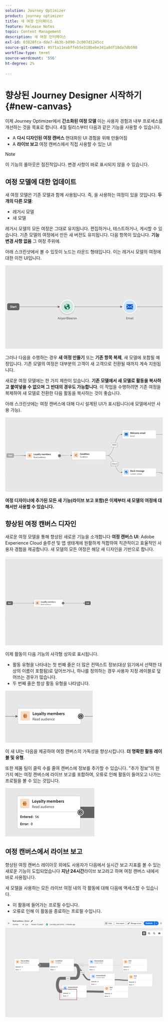 ```yaml
---
solution: Journey Optimizer
product: journey optimizer
title: 새 여정 인터페이스
feature: Release Notes
topic: Content Management
description: 새 여정 인터페이스
exl-id: 03828fca-dde7-4b3b-b890-2c007d1245cc
source-git-commit: 0571a11eabffeb5e318bebe341a8df18da7db598
workflow-type: tm+mt
source-wordcount: '556'
ht-degree: 2%

---
```


# 향상된 Journey Designer 시작하기 {#new-canvas}

이제 Journey Optimizer에서 **간소화된 여정 모델** 이는 사용자 경험과 내부 프로세스를 개선하는 것을 목표로 합니다. 4월 릴리스부터 다음과 같은 기능을 사용할 수 있습니다.

* A **다시 디자인된 여정 캔버스** 현대화된 UI 경험을 위해 만들어짐
* A **라이브 보고** 여정 캔버스에서 직접 사용할 수 있는 UI

>[!NOTE]
>
>이 기능의 롤아웃은 점진적입니다. 변경 사항이 바로 표시되지 않을 수 있습니다.

## 여정 모델에 대한 업데이트

새 여정 모델은 기존 모델과 함께 사용됩니다. 즉, 을 사용하는 여정이 있을 것입니다. **두 개의 다른 모델**:

* 레거시 모델
* 새 모델

레거시 모델의 모든 여정은 그대로 유지됩니다. 편집하거나, 테스트하거나, 게시할 수 있습니다. 기존 모델의 여정에서 만든 새 버전도 유지됩니다. 다음 항목이 있습니다. **기능 변경 사항 없음** 그 여정 주위에.

아래 스크린샷에서 볼 수 있듯이 노드는 라운드 형태입니다. 이는 레거시 모델의 여정에 대한 이전 UI입니다.

![](assets/new-canvas.png)

그러나 다음을 수행하는 경우 **새 여정 만들기** 또는 **기존 항목 복제**, 새 모델에 포함될 예정입니다. 기존 모델의 여정은 대부분의 고객이 새 고객으로 전환될 때까지 계속 지원됩니다.

새로운 여정 모델에는 한 가지 제한이 있습니다. **기존 모델에서 새 모델로 활동을 복사하고 붙여넣을 수 없으며 그 반대의 경우도 가능합니다**. 이 작업을 수행하려면 기존 여정을 복제하여 새 모델로 전환한 다음 활동을 복사하는 것이 좋습니다.

아래 스크린샷에는 여정 캔버스에 대해 다시 설계된 UI가 표시됩니다(새 모델에서만 사용 가능).

![](assets/new-canvas2.png)

**여정 디자이너에 추가된 모든 새 기능(라이브 보고 포함)은 이제부터 새 모델의 여정에 대해서만 사용할 수 있습니다.**

## 향상된 여정 캔버스 디자인

새로운 여정 모델을 통해 향상된 새로운 기능을 소개합니다 **여정 캔버스 UI**: Adobe Experience Cloud 솔루션 및 앱 생태계에 원활하게 적합하여 직관적이고 효율적인 사용자 경험을 제공합니다. 새 모델의 모든 여정은 해당 새 디자인을 기반으로 합니다.

![](assets/new-canvas3.gif)

이제 활동이 다음 기능의 사각형 상자로 표시됩니다.

* 활동 유형을 나타내는 첫 번째 줄은 더 많은 컨텍스트 정보(대상 읽기에서 선택한 대상의 이름이 포함됨)로 덮어쓰거나, 하나를 정의하는 경우 사용자 지정 레이블로 덮어쓰는 경우가 많습니다.
* 두 번째 줄은 항상 활동 유형을 나타냅니다.

![](assets/new-canvas4.png)

이 새 UI는 다음을 제공하여 여정 캔버스의 가독성을 향상시킵니다. **더 명확한 활동 레이블 및 유형**.

또한 제품 팀이 클릭 수를 줄여 캔버스에 정보를 추가할 수 있습니다. &quot;추가 정보&quot;의 한 가지 예는 여정 캔버스에 라이브 보고를 포함하여, 오류로 인해 활동이 들어오고 나가는 프로필을 볼 수 있는 것입니다.

![](assets/new-canvas5.png)

## 여정 캔버스에서 라이브 보고

향상된 여정 캔버스 레이아웃 외에도 사용자가 다음에서 실시간 보고 지표를 볼 수 있는 새로운 기능이 도입되었습니다 **지난 24시간**&#x200B;라이브 보고라고 하며 여정 캔버스 내에서 바로 사용됩니다.

새 모델을 사용하는 모든 라이브 여정 내의 각 활동에 대해 다음에 액세스할 수 있습니다.


* 이 활동에 들어가는 프로필 수입니다.
* 오류로 인해 이 활동을 종료하는 프로필 수입니다.

![](assets/new-canvas6bis.png)

<!--`
With every live journey on the new model, you will be able to see two types of "last 24 hours" reporting information:

* On a **new insert**, you will see:
    * The number of profiles that have been exported for audience-triggered journeys. You will see the number of profiles available in the last export job alongside the time when that export has been made.
    * The number of profiles who exited the journey
    * The percentage of errors
    ![](assets/new-canvas7.png)
* **On each activity**, you will see the number of profiles who entered that activity and the number who exited because of an error:
    ![](assets/new-canvas8.png)
-->
<!--
Please note that you may see differences between the number of exported profiles and the number of profiles flowing through the journey. The exported profiles count only provides information about the last export job being made while the number of profiles entering an activity only contains profiles who did it in the last 24 hours. This can especially be visible on recurring daily journeys as there could be a data overlap between two days.
-->
